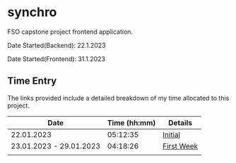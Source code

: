 # synchro
FSO capstone project frontend application.

Date Started(Backend): 22.1.2023

Date Started(Frontend): 31.1.2023

## Time Entry
The links provided include a detailed breakdown of my time allocated to this project.

| Date                    | Time (hh:mm) | Details    |
|-------------------------|-----------------|------------|
| 22.01.2023              | 05:12:35        | [Initial](https://app.clockify.me/shared/63d83b4231f27776430a0a49)|
| 23.01.2023 - 29.01.2023 | 04:18:26        | [First Week](https://app.clockify.me/shared/63d83b6e4dd73c4f11b8da8b)|
|                         |                 |            |